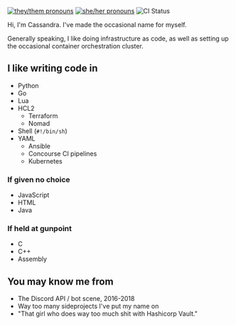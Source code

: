 [![they/them pronouns](https://img.shields.io/badge/pronouns-they%2Fthem-orange)](https://pronoun.is/they/them)
[![she/her pronouns](https://img.shields.io/badge/pronouns-she%2Fher-ff69b4)](https://pronoun.is/she/her)
![CI Status](https://img.shields.io/github/workflow/status/SapphicCode/SapphicCode/CI)

Hi, I'm Cassandra. I've made the occasional name for myself.

Generally speaking, I like doing infrastructure as code, as well as setting up the occasional container orchestration cluster.

## I like writing code in

- Python
- Go
- Lua
- HCL2
  - Terraform
  - Nomad
- Shell (`#!/bin/sh`)
- YAML
  - Ansible
  - Concourse CI pipelines
  - Kubernetes

### If given no choice

- JavaScript
- HTML
- Java

### If held at gunpoint

- C
- C++
- Assembly

## You may know me from

- The Discord API / bot scene, 2016-2018
- Way too many sideprojects I've put my name on
- "That girl who does way too much shit with Hashicorp Vault."
